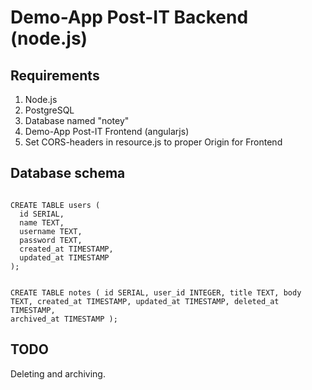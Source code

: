 Demo-App Post-IT Backend (node.js)
==================================

Requirements
------------
1. Node.js
2. PostgreSQL
3. Database named "notey"
4. Demo-App Post-IT Frontend (angularjs)
5. Set CORS-headers in resource.js to proper Origin for Frontend

Database schema
---------------
<code>
CREATE TABLE users (
  id SERIAL,
  name TEXT,
  username TEXT,
  password TEXT,
  created_at TIMESTAMP,
  updated_at TIMESTAMP
);

CREATE TABLE notes (
  id SERIAL,
  user_id INTEGER,
  title TEXT,
  body TEXT,
  created_at TIMESTAMP,
  updated_at TIMESTAMP,
  deleted_at TIMESTAMP,
  archived_at TIMESTAMP
);
</code>

TODO
----
Deleting and archiving.
